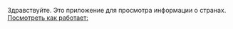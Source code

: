 Здравствуйте. Это приложение для просмотра информации о странах. [Посмотреть как работает:](https://alpha-eco-system-8dde.vercel.app/)
